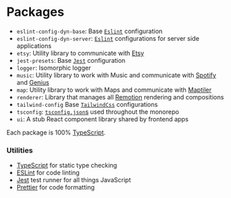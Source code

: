 # Packages

- `eslint-config-dyn-base`: Base [`Eslint`](https://eslint.org/) configuration
- `eslint-config-dyn-server`: [`Eslint`](https://eslint.org/) configurations for
  server side applications
- `etsy`: Utility library to communicate with
  [Etsy](https://www.etsy.com/developers/documentation/getting_started/api_basics)
- `jest-presets`: Base [`Jest`](https://jestjs.io/) configuration
- `logger`: Isomorphic logger
- `music`: Utility library to work with Music and communicate with
  [Spotify](https://developer.spotify.com/documentation/web-api/) and
  [Genius](https://docs.genius.com/)
- `map`: Utility library to work with Maps and communicate with
  [Maptiler](https://docs.maptiler.com/cloud/api)
- `renderer`: Library that manages all [Remotion](https://www.remotion.dev/)
  rendering and compositions
- `tailwind-config` Base [`TailwindCss`](https://tailwindcss.com/)
  configurations
- `tsconfig`:
  [`tsconfig.json`s](https://www.typescriptlang.org/docs/handbook/tsconfig-json.html)
  used throughout the monorepo
- `ui`: A stub React component library shared by frontend apps

Each package is 100% [TypeScript](https://www.typescriptlang.org/).

### Utilities

- [TypeScript](https://www.typescriptlang.org/) for static type checking
- [ESLint](https://eslint.org/) for code linting
- [Jest](https://jestjs.io) test runner for all things JavaScript
- [Prettier](https://prettier.io) for code formatting
